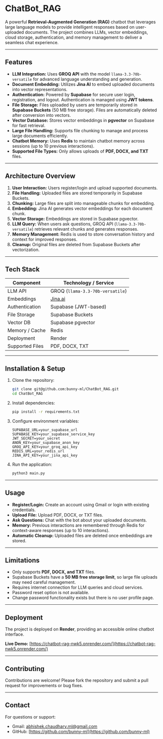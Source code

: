 # ChatBot_RAG

A powerful **Retrieval-Augmented Generation (RAG)** chatbot that leverages large language models to provide intelligent responses based on user-uploaded documents. The project combines LLMs, vector embeddings, cloud storage, authentication, and memory management to deliver a seamless chat experience.

---

## Features

- **LLM Integration:** Uses **GROQ API** with the model `llama-3.3-70b-versatile` for advanced language understanding and generation.  
- **Document Embedding:** Utilizes **Jina AI** to embed uploaded documents into vector representations.  
- **Authentication:** Powered by **Supabase** for secure user login, registration, and logout. Authentication is managed using **JWT tokens**.  
- **File Storage:** Files uploaded by users are temporarily stored in **Supabase Buckets** (50 MB free storage). Files are automatically deleted after conversion into vectors.  
- **Vector Database:** Stores vector embeddings in **pgvector** on Supabase for fast retrieval.  
- **Large File Handling:** Supports file chunking to manage and process large documents efficiently.  
- **Chatbot Memory:** Uses **Redis** to maintain chatbot memory across sessions (up to 10 previous interactions).  
- **Supported File Types:** Only allows uploads of **PDF, DOCX, and TXT** files.  

---

## Architecture Overview

1. **User Interaction:** Users register/login and upload supported documents.
2. **File Handling:** Uploaded files are stored temporarily in Supabase Buckets.
3. **Chunking:** Large files are split into manageable chunks for embedding.
4. **Embedding:** Jina AI generates vector embeddings for each document chunk.
5. **Vector Storage:** Embeddings are stored in Supabase pgvector.
6. **LLM Query:** When users ask questions, GROQ API (`llama-3.3-70b-versatile`) retrieves relevant chunks and generates responses.
7. **Memory Management:** Redis is used to store conversation history and context for improved responses.
8. **Cleanup:** Original files are deleted from Supabase Buckets after vectorization.

---

## Tech Stack

| Component          | Technology / Service                   |
|-------------------|---------------------------------------|
| LLM API            | GROQ (`llama-3.3-70b-versatile`)     |
| Embeddings         | [Jina.ai](https://jina.ai/)           |
| Authentication     | Supabase (JWT-based)                  |
| File Storage       | Supabase Buckets                       |
| Vector DB          | Supabase pgvector                     |
| Memory / Cache     | Redis                                  |
| Deployment         | Render                                 |
| Supported Files    | PDF, DOCX, TXT                         |

---

## Installation & Setup

1. Clone the repository:
    ```bash
    git clone git@github.com:bunny-ml/ChatBot_RAG.git
    cd ChatBot_RAG
    ```

2. Install dependencies:
    ```bash
    pip install -r requirements.txt
    ```

3. Configure environment variables:
    ```
    SUPABASE_URL=your_supabase_url
    SUPABASE_KEY=your_supabase_service_key
    JWT_SECRET=your_secret
    ANON_KEY=your_supabase_anon_key
    GROQ_API_KEY=your_groq_api_key
    REDIS_URL=your_redis_url
    JINA_API_KEY=your_jina_api_key
    ```

4. Run the application:
    ```bash
    python3 main.py
    ```

---

## Usage

- **Register/Login:** Create an account using Gmail or login with existing credentials.  
- **Upload File:** Upload PDF, DOCX, or TXT files.  
- **Ask Questions:** Chat with the bot about your uploaded documents.  
- **Memory:** Previous interactions are remembered through Redis for context-aware responses (up to 10 interactions).  
- **Automatic Cleanup:** Uploaded files are deleted once embeddings are stored.  

---

## Limitations

- Only supports **PDF, DOCX, and TXT** files.  
- Supabase Buckets have a **50 MB free storage limit**, so large file uploads may need careful management.  
- Requires internet connection for LLM queries and cloud services.  
- Password reset option is not available.  
- Change password functionality exists but there is no user profile page.  

---

## Deployment

The project is deployed on **Render**, providing an accessible online chatbot interface.  

**Live Demo:** [https://chatbot-rag-nwk5.onrender.com/](https://chatbot-rag-nwk5.onrender.com/)

---

## Contributing

Contributions are welcome! Please fork the repository and submit a pull request for improvements or bug fixes.

---

## Contact

For questions or support:  
- Gmail: abhishek.chaudhary.ml@gmail.com  
- GitHub: [https://github.com/bunny-ml](https://github.com/bunny-ml)
